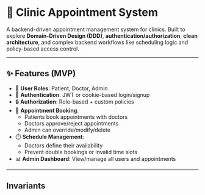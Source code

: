 # 🏥 Clinic Appointment System

A backend-driven appointment management system for clinics. Built to explore **Domain-Driven Design (DDD)**, **authentication/authorization**, **clean architecture**, and complex backend workflows like scheduling logic and policy-based access control.

---

## ✨ Features (MVP)

- 👤 **User Roles**: Patient, Doctor, Admin
- 🔐 **Authentication**: JWT or cookie-based login/signup
- 🔒 **Authorization**: Role-based + custom policies
- 📅 **Appointment Booking**:
  - Patients book appointments with doctors
  - Doctors approve/reject appointments
  - Admin can override/modify/delete
- ⏱️ **Schedule Management**:
  - Doctors define their availability
  - Prevent double bookings or invalid time slots
- 📊 **Admin Dashboard**: View/manage all users and appointments

---

## Invariants


